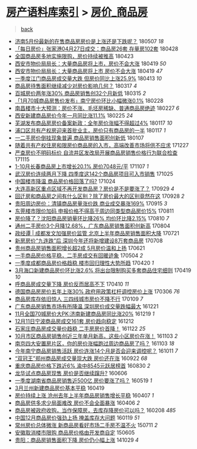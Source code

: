 [房产语料库索引](../../README.md)  > [房价_商品房](房价_商品房.md)
====
> [back](../README.md)

- [济南5月份最新的在售商品房房价是上涨还是下跌呢？](http://jkwz.applinzi.com/ittc/7100406007975117841.html#%E6%B5%8E%E5%8D%975%E6%9C%88%E4%BB%BD%E6%9C%80%E6%96%B0%E7%9A%84%E5%9C%A8%E5%94%AE%E5%95%86%E5%93%81%E6%88%BF%E6%88%BF%E4%BB%B7%E6%98%AF%E4%B8%8A%E6%B6%A8%E8%BF%98%E6%98%AF%E4%B8%8B%E8%B7%8C%E5%91%A2%EF%BC%9F) 180507 *18* 
- [「每日房价」张家港04月27日成交：商品房26套 存量房102套](http://jkwz.applinzi.com/ittc/7097075658314482694.html#%E3%80%8C%E6%AF%8F%E6%97%A5%E6%88%BF%E4%BB%B7%E3%80%8D%E5%BC%A0%E5%AE%B6%E6%B8%AF04%E6%9C%8827%E6%97%A5%E6%88%90%E4%BA%A4%EF%BC%9A%E5%95%86%E5%93%81%E6%88%BF26%E5%A5%97+%E5%AD%98%E9%87%8F%E6%88%BF102%E5%A5%97) 180428  
- [全国商品房多地实施限购，房价持续被推高](http://jkwz.applinzi.com/ittc/7095176259426583562.html#%E5%85%A8%E5%9B%BD%E5%95%86%E5%93%81%E6%88%BF%E5%A4%9A%E5%9C%B0%E5%AE%9E%E6%96%BD%E9%99%90%E8%B4%AD%EF%BC%8C%E6%88%BF%E4%BB%B7%E6%8C%81%E7%BB%AD%E8%A2%AB%E6%8E%A8%E9%AB%98) 180423  
- [西安市物价局局长：大量商品房将上市，房价不会大涨](http://jkwz.applinzi.com/ittc/7093714746543178769.html#%E8%A5%BF%E5%AE%89%E5%B8%82%E7%89%A9%E4%BB%B7%E5%B1%80%E5%B1%80%E9%95%BF%EF%BC%9A%E5%A4%A7%E9%87%8F%E5%95%86%E5%93%81%E6%88%BF%E5%B0%86%E4%B8%8A%E5%B8%82%EF%BC%8C%E6%88%BF%E4%BB%B7%E4%B8%8D%E4%BC%9A%E5%A4%A7%E6%B6%A8) 180419 *50* 
- [西安市物价局局长：大量商品房将上市 房价不会大涨](http://jkwz.applinzi.com/ittc/7093589482286875658.html#%E8%A5%BF%E5%AE%89%E5%B8%82%E7%89%A9%E4%BB%B7%E5%B1%80%E5%B1%80%E9%95%BF%EF%BC%9A%E5%A4%A7%E9%87%8F%E5%95%86%E5%93%81%E6%88%BF%E5%B0%86%E4%B8%8A%E5%B8%82+%E6%88%BF%E4%BB%B7%E4%B8%8D%E4%BC%9A%E5%A4%A7%E6%B6%A8) 180419 *47* 
- [一季度江门商品房成交量大跌 但房价同比上涨25.9%](http://jkwz.applinzi.com/ittc/7091385241954681863.html#%E4%B8%80%E5%AD%A3%E5%BA%A6%E6%B1%9F%E9%97%A8%E5%95%86%E5%93%81%E6%88%BF%E6%88%90%E4%BA%A4%E9%87%8F%E5%A4%A7%E8%B7%8C+%E4%BD%86%E6%88%BF%E4%BB%B7%E5%90%8C%E6%AF%94%E4%B8%8A%E6%B6%A825.9%25) 180413 *10* 
- [商品房待售面积继续减少对房价影响几何？](http://jkwz.applinzi.com/ittc/7081568436943848454.html#%E5%95%86%E5%93%81%E6%88%BF%E5%BE%85%E5%94%AE%E9%9D%A2%E7%A7%AF%E7%BB%A7%E7%BB%AD%E5%87%8F%E5%B0%91%E5%AF%B9%E6%88%BF%E4%BB%B7%E5%BD%B1%E5%93%8D%E5%87%A0%E4%BD%95%EF%BC%9F) 180317 *4* 
- [百城房价两年涨30% 商品房销售创32个月新低](http://jkwz.applinzi.com/ittc/7080718756005544977.html#%E7%99%BE%E5%9F%8E%E6%88%BF%E4%BB%B7%E4%B8%A4%E5%B9%B4%E6%B6%A830%25+%E5%95%86%E5%93%81%E6%88%BF%E9%94%80%E5%94%AE%E5%88%9B32%E4%B8%AA%E6%9C%88%E6%96%B0%E4%BD%8E) 180315 *2* 
- [「1月70城商品房售价发布」南宁房价环比小幅微涨0.1%](http://jkwz.applinzi.com/ittc/7074921329042392080.html#%E3%80%8C1%E6%9C%8870%E5%9F%8E%E5%95%86%E5%93%81%E6%88%BF%E5%94%AE%E4%BB%B7%E5%8F%91%E5%B8%83%E3%80%8D%E5%8D%97%E5%AE%81%E6%88%BF%E4%BB%B7%E7%8E%AF%E6%AF%94%E5%B0%8F%E5%B9%85%E5%BE%AE%E6%B6%A80.1%25) 180228  
- [南昌楼市十大预测：房价不涨、毛坯房稀缺、普通商品房绝迹](http://jkwz.applinzi.com/ittc/7074815145346073617.html#%E5%8D%97%E6%98%8C%E6%A5%BC%E5%B8%82%E5%8D%81%E5%A4%A7%E9%A2%84%E6%B5%8B%EF%BC%9A%E6%88%BF%E4%BB%B7%E4%B8%8D%E6%B6%A8%E3%80%81%E6%AF%9B%E5%9D%AF%E6%88%BF%E7%A8%80%E7%BC%BA%E3%80%81%E6%99%AE%E9%80%9A%E5%95%86%E5%93%81%E6%88%BF%E7%BB%9D%E8%BF%B9) 180227 *6* 
- [西安新建商品房价今年一月同比涨11.1%](http://jkwz.applinzi.com/ittc/7073921777942397962.html#%E8%A5%BF%E5%AE%89%E6%96%B0%E5%BB%BA%E5%95%86%E5%93%81%E6%88%BF%E4%BB%B7%E4%BB%8A%E5%B9%B4%E4%B8%80%E6%9C%88%E5%90%8C%E6%AF%94%E6%B6%A811.1%25) 180225 *24* 
- [芜湖发布商品房房价备案新政：全年房价涨幅不得超过4%](http://jkwz.applinzi.com/ittc/7059562482333385735.html#%E8%8A%9C%E6%B9%96%E5%8F%91%E5%B8%83%E5%95%86%E5%93%81%E6%88%BF%E6%88%BF%E4%BB%B7%E5%A4%87%E6%A1%88%E6%96%B0%E6%94%BF%EF%BC%9A%E5%85%A8%E5%B9%B4%E6%88%BF%E4%BB%B7%E6%B6%A8%E5%B9%85%E4%B8%8D%E5%BE%97%E8%B6%85%E8%BF%874%25) 180117 *10* 
- [浦口区共有产权房迎来首批业主，房价只有商品房的一半](http://jkwz.applinzi.com/ittc/7059484899969336336.html#%E6%B5%A6%E5%8F%A3%E5%8C%BA%E5%85%B1%E6%9C%89%E4%BA%A7%E6%9D%83%E6%88%BF%E8%BF%8E%E6%9D%A5%E9%A6%96%E6%89%B9%E4%B8%9A%E4%B8%BB%EF%BC%8C%E6%88%BF%E4%BB%B7%E5%8F%AA%E6%9C%89%E5%95%86%E5%93%81%E6%88%BF%E7%9A%84%E4%B8%80%E5%8D%8A) 180117 *1* 
- [一二手房价倒挂现象普遍 商品房销售面积创新低](http://jkwz.applinzi.com/ittc/7055750882610643974.html#%E4%B8%80%E4%BA%8C%E6%89%8B%E6%88%BF%E4%BB%B7%E5%80%92%E6%8C%82%E7%8E%B0%E8%B1%A1%E6%99%AE%E9%81%8D+%E5%95%86%E5%93%81%E6%88%BF%E9%94%80%E5%94%AE%E9%9D%A2%E7%A7%AF%E5%88%9B%E6%96%B0%E4%BD%8E) 180107  
- [随着共有产权住房和限房价商品房的入市，高端改善市场将供不应求](http://jkwz.applinzi.com/ittc/7051782159147205648.html#%E9%9A%8F%E7%9D%80%E5%85%B1%E6%9C%89%E4%BA%A7%E6%9D%83%E4%BD%8F%E6%88%BF%E5%92%8C%E9%99%90%E6%88%BF%E4%BB%B7%E5%95%86%E5%93%81%E6%88%BF%E7%9A%84%E5%85%A5%E5%B8%82%EF%BC%8C%E9%AB%98%E7%AB%AF%E6%94%B9%E5%96%84%E5%B8%82%E5%9C%BA%E5%B0%86%E4%BE%9B%E4%B8%8D%E5%BA%94%E6%B1%82) 171227  
- [严查房价不明码标价 自流井区发改局开展商品房销售价格行为联合检查](http://jkwz.applinzi.com/ittc/7036220907796825105.html#%E4%B8%A5%E6%9F%A5%E6%88%BF%E4%BB%B7%E4%B8%8D%E6%98%8E%E7%A0%81%E6%A0%87%E4%BB%B7+%E8%87%AA%E6%B5%81%E4%BA%95%E5%8C%BA%E5%8F%91%E6%94%B9%E5%B1%80%E5%BC%80%E5%B1%95%E5%95%86%E5%93%81%E6%88%BF%E9%94%80%E5%94%AE%E4%BB%B7%E6%A0%BC%E8%A1%8C%E4%B8%BA%E8%81%94%E5%90%88%E6%A3%80%E6%9F%A5) 171115  
- [1-10月长春商品房上市增长20.1% 房价7048元/平](http://jkwz.applinzi.com/ittc/7033158824146502672.html#1-10%E6%9C%88%E9%95%BF%E6%98%A5%E5%95%86%E5%93%81%E6%88%BF%E4%B8%8A%E5%B8%82%E5%A2%9E%E9%95%BF20.1%25+%E6%88%BF%E4%BB%B77048%E5%85%83%2F%E5%B9%B3) 171107 *1* 
- [武汉房价连续两月下降 四季度这142个商品房项目可入市销售](http://jkwz.applinzi.com/ittc/7028430849173881873.html#%E6%AD%A6%E6%B1%89%E6%88%BF%E4%BB%B7%E8%BF%9E%E7%BB%AD%E4%B8%A4%E6%9C%88%E4%B8%8B%E9%99%8D+%E5%9B%9B%E5%AD%A3%E5%BA%A6%E8%BF%99142%E4%B8%AA%E5%95%86%E5%93%81%E6%88%BF%E9%A1%B9%E7%9B%AE%E5%8F%AF%E5%85%A5%E5%B8%82%E9%94%80%E5%94%AE) 171025  
- [中国楼市降温 商品房价格回落了吗?](http://jkwz.applinzi.com/ittc/7027975445612594192.html#%E4%B8%AD%E5%9B%BD%E6%A5%BC%E5%B8%82%E9%99%8D%E6%B8%A9+%E5%95%86%E5%93%81%E6%88%BF%E4%BB%B7%E6%A0%BC%E5%9B%9E%E8%90%BD%E4%BA%86%E5%90%97%3F) 171024  
- [大连高新区重点区域不再开发商品房？房价是不是要涨了？](http://jkwz.applinzi.com/ittc/7018674674379260944.html#%E5%A4%A7%E8%BF%9E%E9%AB%98%E6%96%B0%E5%8C%BA%E9%87%8D%E7%82%B9%E5%8C%BA%E5%9F%9F%E4%B8%8D%E5%86%8D%E5%BC%80%E5%8F%91%E5%95%86%E5%93%81%E6%88%BF%EF%BC%9F%E6%88%BF%E4%BB%B7%E6%98%AF%E4%B8%8D%E6%98%AF%E8%A6%81%E6%B6%A8%E4%BA%86%EF%BC%9F) 170929 *4* 
- [回迁房和商品房之间有什么区别？除了房价最大的区别竟然在这](http://jkwz.applinzi.com/ittc/7018435514062078993.html#%E5%9B%9E%E8%BF%81%E6%88%BF%E5%92%8C%E5%95%86%E5%93%81%E6%88%BF%E4%B9%8B%E9%97%B4%E6%9C%89%E4%BB%80%E4%B9%88%E5%8C%BA%E5%88%AB%EF%BC%9F%E9%99%A4%E4%BA%86%E6%88%BF%E4%BB%B7%E6%9C%80%E5%A4%A7%E7%9A%84%E5%8C%BA%E5%88%AB%E7%AB%9F%E7%84%B6%E5%9C%A8%E8%BF%99) 170928 *2* 
- [贵阳周边房价：清镇商品房量涨价跌 商业成交暴涨169%](http://jkwz.applinzi.com/ittc/7013581913711969297.html#%E8%B4%B5%E9%98%B3%E5%91%A8%E8%BE%B9%E6%88%BF%E4%BB%B7%EF%BC%9A%E6%B8%85%E9%95%87%E5%95%86%E5%93%81%E6%88%BF%E9%87%8F%E6%B6%A8%E4%BB%B7%E8%B7%8C+%E5%95%86%E4%B8%9A%E6%88%90%E4%BA%A4%E6%9A%B4%E6%B6%A8169%25) 170915 *3* 
- [东莞楼市限价加码 申报价格不得高于周边同类型商品房价15%](http://jkwz.applinzi.com/ittc/7000572525069992977.html#%E4%B8%9C%E8%8E%9E%E6%A5%BC%E5%B8%82%E9%99%90%E4%BB%B7%E5%8A%A0%E7%A0%81+%E7%94%B3%E6%8A%A5%E4%BB%B7%E6%A0%BC%E4%B8%8D%E5%BE%97%E9%AB%98%E4%BA%8E%E5%91%A8%E8%BE%B9%E5%90%8C%E7%B1%BB%E5%9E%8B%E5%95%86%E5%93%81%E6%88%BF%E4%BB%B715%25) 170811  
- [房价降了？沈阳商品房销量环比降26% 均价环比降2.15%](http://jkwz.applinzi.com/ittc/7000182414595589136.html#%E6%88%BF%E4%BB%B7%E9%99%8D%E4%BA%86%EF%BC%9F%E6%B2%88%E9%98%B3%E5%95%86%E5%93%81%E6%88%BF%E9%94%80%E9%87%8F%E7%8E%AF%E6%AF%94%E9%99%8D26%25+%E5%9D%87%E4%BB%B7%E7%8E%AF%E6%AF%94%E9%99%8D2.15%25) 170810 *7* 
- [通州二手房价3个月降12.68%，广东商品房销售面积创新高](http://jkwz.applinzi.com/ittc/6997982419360416785.html#%E9%80%9A%E5%B7%9E%E4%BA%8C%E6%89%8B%E6%88%BF%E4%BB%B73%E4%B8%AA%E6%9C%88%E9%99%8D12.68%25%EF%BC%8C%E5%B9%BF%E4%B8%9C%E5%95%86%E5%93%81%E6%88%BF%E9%94%80%E5%94%AE%E9%9D%A2%E7%A7%AF%E5%88%9B%E6%96%B0%E9%AB%98) 170804  
- [政经谭 | 成都发文加强房价监管 北京上半年商品房销售面积大降](http://jkwz.applinzi.com/ittc/6992585056626148112.html#%E6%94%BF%E7%BB%8F%E8%B0%AD+%7C+%E6%88%90%E9%83%BD%E5%8F%91%E6%96%87%E5%8A%A0%E5%BC%BA%E6%88%BF%E4%BB%B7%E7%9B%91%E7%AE%A1+%E5%8C%97%E4%BA%AC%E4%B8%8A%E5%8D%8A%E5%B9%B4%E5%95%86%E5%93%81%E6%88%BF%E9%94%80%E5%94%AE%E9%9D%A2%E7%A7%AF%E5%A4%A7%E9%99%8D) 170721  
- [新房房价“九连跌”后 深圳今年还将新增建设8万套商品房](http://jkwz.applinzi.com/ittc/6987968117022917648.html#%E6%96%B0%E6%88%BF%E6%88%BF%E4%BB%B7%E2%80%9C%E4%B9%9D%E8%BF%9E%E8%B7%8C%E2%80%9D%E5%90%8E+%E6%B7%B1%E5%9C%B3%E4%BB%8A%E5%B9%B4%E8%BF%98%E5%B0%86%E6%96%B0%E5%A2%9E%E5%BB%BA%E8%AE%BE8%E4%B8%87%E5%A5%97%E5%95%86%E5%93%81%E6%88%BF) 170708  
- [贵州商品房销售面积增长超2成 5月房价温和上扬](http://jkwz.applinzi.com/ittc/6981640296126219268.html#%E8%B4%B5%E5%B7%9E%E5%95%86%E5%93%81%E6%88%BF%E9%94%80%E5%94%AE%E9%9D%A2%E7%A7%AF%E5%A2%9E%E9%95%BF%E8%B6%852%E6%88%90+5%E6%9C%88%E6%88%BF%E4%BB%B7%E6%B8%A9%E5%92%8C%E4%B8%8A%E6%89%AC) 170621  
- [一手商品房价格平稳，二手房成交有回暖迹象](http://jkwz.applinzi.com/ittc/6963744942399685637.html#%E4%B8%80%E6%89%8B%E5%95%86%E5%93%81%E6%88%BF%E4%BB%B7%E6%A0%BC%E5%B9%B3%E7%A8%B3%EF%BC%8C%E4%BA%8C%E6%89%8B%E6%88%BF%E6%88%90%E4%BA%A4%E6%9C%89%E5%9B%9E%E6%9A%96%E8%BF%B9%E8%B1%A1) 170504 *2* 
- [一季度成都商品房价格趋稳 楼市回归理性大势所趋](http://jkwz.applinzi.com/ittc/6958671219585975301.html#%E4%B8%80%E5%AD%A3%E5%BA%A6%E6%88%90%E9%83%BD%E5%95%86%E5%93%81%E6%88%BF%E4%BB%B7%E6%A0%BC%E8%B6%8B%E7%A8%B3+%E6%A5%BC%E5%B8%82%E5%9B%9E%E5%BD%92%E7%90%86%E6%80%A7%E5%A4%A7%E5%8A%BF%E6%89%80%E8%B6%8B) 170420 *1* 
- [3月海口新建商品房价环比涨2.6% 将出台限制购买多套商品住宅细则](http://jkwz.applinzi.com/ittc/6958184139642635269.html#3%E6%9C%88%E6%B5%B7%E5%8F%A3%E6%96%B0%E5%BB%BA%E5%95%86%E5%93%81%E6%88%BF%E4%BB%B7%E7%8E%AF%E6%AF%94%E6%B6%A82.6%25+%E5%B0%86%E5%87%BA%E5%8F%B0%E9%99%90%E5%88%B6%E8%B4%AD%E4%B9%B0%E5%A4%9A%E5%A5%97%E5%95%86%E5%93%81%E4%BD%8F%E5%AE%85%E7%BB%86%E5%88%99) 170419 *10* 
- [呼商品房成交量下降 房价反而居高不下](http://jkwz.applinzi.com/ittc/6954846971469759492.html#%E5%91%BC%E5%95%86%E5%93%81%E6%88%BF%E6%88%90%E4%BA%A4%E9%87%8F%E4%B8%8B%E9%99%8D+%E6%88%BF%E4%BB%B7%E5%8F%8D%E8%80%8C%E5%B1%85%E9%AB%98%E4%B8%8D%E4%B8%8B) 170410 *11* 
- [德国商品房房价五年上涨30% 政府用政策杠杆调控房价上涨](http://jkwz.applinzi.com/ittc/6941898994333778948.html#%E5%BE%B7%E5%9B%BD%E5%95%86%E5%93%81%E6%88%BF%E6%88%BF%E4%BB%B7%E4%BA%94%E5%B9%B4%E4%B8%8A%E6%B6%A830%25+%E6%94%BF%E5%BA%9C%E7%94%A8%E6%94%BF%E7%AD%96%E6%9D%A0%E6%9D%86%E8%B0%83%E6%8E%A7%E6%88%BF%E4%BB%B7%E4%B8%8A%E6%B6%A8) 170306 *76* 
- [商品房库存依旧惊人 三四线城市房价不降不行](http://jkwz.applinzi.com/ittc/6921056976137356292.html#%E5%95%86%E5%93%81%E6%88%BF%E5%BA%93%E5%AD%98%E4%BE%9D%E6%97%A7%E6%83%8A%E4%BA%BA+%E4%B8%89%E5%9B%9B%E7%BA%BF%E5%9F%8E%E5%B8%82%E6%88%BF%E4%BB%B7%E4%B8%8D%E9%99%8D%E4%B8%8D%E8%A1%8C) 170109 *7* 
- [广东商品房销售市场有所降温 深圳房价成交量跌幅最大](http://jkwz.applinzi.com/ittc/6913979053609845764.html#%E5%B9%BF%E4%B8%9C%E5%95%86%E5%93%81%E6%88%BF%E9%94%80%E5%94%AE%E5%B8%82%E5%9C%BA%E6%9C%89%E6%89%80%E9%99%8D%E6%B8%A9+%E6%B7%B1%E5%9C%B3%E6%88%BF%E4%BB%B7%E6%88%90%E4%BA%A4%E9%87%8F%E8%B7%8C%E5%B9%85%E6%9C%80%E5%A4%A7) 161221  
- [11月全国70城房价大PK:济南新建商品房同比涨20%](http://jkwz.applinzi.com/ittc/6913399865299436548.html#11%E6%9C%88%E5%85%A8%E5%9B%BD70%E5%9F%8E%E6%88%BF%E4%BB%B7%E5%A4%A7PK%3A%E6%B5%8E%E5%8D%97%E6%96%B0%E5%BB%BA%E5%95%86%E5%93%81%E6%88%BF%E5%90%8C%E6%AF%94%E6%B6%A820%25) 161219 *1* 
- [12月11日宁波商品房成交161套 房价趋向稳定](http://jkwz.applinzi.com/ittc/6910744105352430597.html#12%E6%9C%8811%E6%97%A5%E5%AE%81%E6%B3%A2%E5%95%86%E5%93%81%E6%88%BF%E6%88%90%E4%BA%A4161%E5%A5%97+%E6%88%BF%E4%BB%B7%E8%B6%8B%E5%90%91%E7%A8%B3%E5%AE%9A) 161212  
- [石家庄商品房成交量价趋稳 二手房房价首降！](http://jkwz.applinzi.com/ittc/6903314741836907524.html#%E7%9F%B3%E5%AE%B6%E5%BA%84%E5%95%86%E5%93%81%E6%88%BF%E6%88%90%E4%BA%A4%E9%87%8F%E4%BB%B7%E8%B6%8B%E7%A8%B3+%E4%BA%8C%E6%89%8B%E6%88%BF%E6%88%BF%E4%BB%B7%E9%A6%96%E9%99%8D%EF%BC%81) 161122 *25* 
- [10月市区商品房销售创近三年单月新高，这些小区房价在涨！](http://jkwz.applinzi.com/ittc/6896296236834882564.html#10%E6%9C%88%E5%B8%82%E5%8C%BA%E5%95%86%E5%93%81%E6%88%BF%E9%94%80%E5%94%AE%E5%88%9B%E8%BF%91%E4%B8%89%E5%B9%B4%E5%8D%95%E6%9C%88%E6%96%B0%E9%AB%98%EF%BC%8C%E8%BF%99%E4%BA%9B%E5%B0%8F%E5%8C%BA%E6%88%BF%E4%BB%B7%E5%9C%A8%E6%B6%A8%EF%BC%81) 161103 *2* 
- [南京四大安置房片区，你的房价涨幅跑过周边商品房了吗？](http://jkwz.applinzi.com/ittc/6896195491544433668.html#%E5%8D%97%E4%BA%AC%E5%9B%9B%E5%A4%A7%E5%AE%89%E7%BD%AE%E6%88%BF%E7%89%87%E5%8C%BA%EF%BC%8C%E4%BD%A0%E7%9A%84%E6%88%BF%E4%BB%B7%E6%B6%A8%E5%B9%85%E8%B7%91%E8%BF%87%E5%91%A8%E8%BE%B9%E5%95%86%E5%93%81%E6%88%BF%E4%BA%86%E5%90%97%EF%BC%9F) 161103 *18* 
- [今年南宁商品房销售活跃 房价连涨14个月是否会迎来调控呢？](http://jkwz.applinzi.com/ittc/6887751003591410693.html#%E4%BB%8A%E5%B9%B4%E5%8D%97%E5%AE%81%E5%95%86%E5%93%81%E6%88%BF%E9%94%80%E5%94%AE%E6%B4%BB%E8%B7%83+%E6%88%BF%E4%BB%B7%E8%BF%9E%E6%B6%A814%E4%B8%AA%E6%9C%88%E6%98%AF%E5%90%A6%E4%BC%9A%E8%BF%8E%E6%9D%A5%E8%B0%83%E6%8E%A7%E5%91%A2%EF%BC%9F) 161011 *7* 
- [“双冠王”郑州商品房成交量现大跌 房价还在涨](http://jkwz.applinzi.com/ittc/6880415100934030341.html#%E2%80%9C%E5%8F%8C%E5%86%A0%E7%8E%8B%E2%80%9D%E9%83%91%E5%B7%9E%E5%95%86%E5%93%81%E6%88%BF%E6%88%90%E4%BA%A4%E9%87%8F%E7%8E%B0%E5%A4%A7%E8%B7%8C+%E6%88%BF%E4%BB%B7%E8%BF%98%E5%9C%A8%E6%B6%A8) 160922 *68* 
- [重庆商品房价格下跌近6% 渝中8545元跃居榜首](http://jkwz.applinzi.com/ittc/6872095575629104133.html#%E9%87%8D%E5%BA%86%E5%95%86%E5%93%81%E6%88%BF%E4%BB%B7%E6%A0%BC%E4%B8%8B%E8%B7%8C%E8%BF%916%25+%E6%B8%9D%E4%B8%AD8545%E5%85%83%E8%B7%83%E5%B1%85%E6%A6%9C%E9%A6%96) 160830 *2* 
- [龙华试点商品房现售 房价是否继续蹿升?](http://jkwz.applinzi.com/ittc/6840618658422064132.html#%E9%BE%99%E5%8D%8E%E8%AF%95%E7%82%B9%E5%95%86%E5%93%81%E6%88%BF%E7%8E%B0%E5%94%AE+%E6%88%BF%E4%BB%B7%E6%98%AF%E5%90%A6%E7%BB%A7%E7%BB%AD%E8%B9%BF%E5%8D%87%3F) 160606  
- [一季度湖南省商品房销售近500亿 房价要涨了吗？](http://jkwz.applinzi.com/ittc/6833854956318491653.html#%E4%B8%80%E5%AD%A3%E5%BA%A6%E6%B9%96%E5%8D%97%E7%9C%81%E5%95%86%E5%93%81%E6%88%BF%E9%94%80%E5%94%AE%E8%BF%91500%E4%BA%BF+%E6%88%BF%E4%BB%B7%E8%A6%81%E6%B6%A8%E4%BA%86%E5%90%97%EF%BC%9F) 160519 *1* 
- [3月兰州新建商品房价基本平稳](http://jkwz.applinzi.com/ittc/6822597640575255557.html#3%E6%9C%88%E5%85%B0%E5%B7%9E%E6%96%B0%E5%BB%BA%E5%95%86%E5%93%81%E6%88%BF%E4%BB%B7%E5%9F%BA%E6%9C%AC%E5%B9%B3%E7%A8%B3) 160419  
- [房价持续上涨 沧州去年上半年商品房销售增长平稳](http://jkwz.applinzi.com/ittc/6818270991847261188.html#%E6%88%BF%E4%BB%B7%E6%8C%81%E7%BB%AD%E4%B8%8A%E6%B6%A8+%E6%B2%A7%E5%B7%9E%E5%8E%BB%E5%B9%B4%E4%B8%8A%E5%8D%8A%E5%B9%B4%E5%95%86%E5%93%81%E6%88%BF%E9%94%80%E5%94%AE%E5%A2%9E%E9%95%BF%E5%B9%B3%E7%A8%B3) 160407 *1* 
- [商品房供多求少局面难改 房价不会全面暴涨](http://jkwz.applinzi.com/ittc/6817771252538147845.html#%E5%95%86%E5%93%81%E6%88%BF%E4%BE%9B%E5%A4%9A%E6%B1%82%E5%B0%91%E5%B1%80%E9%9D%A2%E9%9A%BE%E6%94%B9+%E6%88%BF%E4%BB%B7%E4%B8%8D%E4%BC%9A%E5%85%A8%E9%9D%A2%E6%9A%B4%E6%B6%A8) 160406 *2* 
- [商品房被政府收购，当作保障房，去库存降房价可以吗？](http://jkwz.applinzi.com/ittc/6796458402410660869.html#%E5%95%86%E5%93%81%E6%88%BF%E8%A2%AB%E6%94%BF%E5%BA%9C%E6%94%B6%E8%B4%AD%EF%BC%8C%E5%BD%93%E4%BD%9C%E4%BF%9D%E9%9A%9C%E6%88%BF%EF%BC%8C%E5%8E%BB%E5%BA%93%E5%AD%98%E9%99%8D%E6%88%BF%E4%BB%B7%E5%8F%AF%E4%BB%A5%E5%90%97%EF%BC%9F) 160208 *485* 
- [中国12月商品房价强劲上扬 掩盖库存大问题](http://jkwz.applinzi.com/ittc/6789050963512001540.html#%E4%B8%AD%E5%9B%BD12%E6%9C%88%E5%95%86%E5%93%81%E6%88%BF%E4%BB%B7%E5%BC%BA%E5%8A%B2%E4%B8%8A%E6%89%AC+%E6%8E%A9%E7%9B%96%E5%BA%93%E5%AD%98%E5%A4%A7%E9%97%AE%E9%A2%98) 160119 *51* 
- [常州房价总体微涨 新商品房看好市场二手房不温不火](http://jkwz.applinzi.com/ittc/547650615031961053.html#%E5%B8%B8%E5%B7%9E%E6%88%BF%E4%BB%B7%E6%80%BB%E4%BD%93%E5%BE%AE%E6%B6%A8+%E6%96%B0%E5%95%86%E5%93%81%E6%88%BF%E7%9C%8B%E5%A5%BD%E5%B8%82%E5%9C%BA%E4%BA%8C%E6%89%8B%E6%88%BF%E4%B8%8D%E6%B8%A9%E4%B8%8D%E7%81%AB) 150711 *2* 
- [安徽取消楼市限购 商品房价格由开发商自定](http://jkwz.applinzi.com/ittc/547650611413682816.html#%E5%AE%89%E5%BE%BD%E5%8F%96%E6%B6%88%E6%A5%BC%E5%B8%82%E9%99%90%E8%B4%AD+%E5%95%86%E5%93%81%E6%88%BF%E4%BB%B7%E6%A0%BC%E7%94%B1%E5%BC%80%E5%8F%91%E5%95%86%E8%87%AA%E5%AE%9A) 150605  
- [贵阳：商品房销售面积下降 房价仍小幅上涨](http://jkwz.applinzi.com/ittc/547650611376921386.html#%E8%B4%B5%E9%98%B3%EF%BC%9A%E5%95%86%E5%93%81%E6%88%BF%E9%94%80%E5%94%AE%E9%9D%A2%E7%A7%AF%E4%B8%8B%E9%99%8D+%E6%88%BF%E4%BB%B7%E4%BB%8D%E5%B0%8F%E5%B9%85%E4%B8%8A%E6%B6%A8) 141029 *4* 
